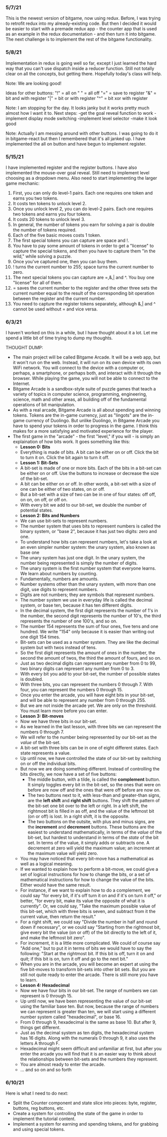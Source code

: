 ### 5/7/21

This is the newest version of bitgame, now using redux. Before, I was trying to retrofit redux into my already-existing code. But then I decided it would be easier to start with a premade redux app - the counter app that is used as an example in the redux documentation - and then turn it into bitgame. The next challenge is to implement the rest of the bitgame functionality.

### 5/8/21

Implementation in redux is going well so far, except I just learned the hard way that you can't use dispatch inside a reducer function. Still not totally clear on all the concepts, but getting there. Hopefully today's class will help.

Note: We are looking good!

Ideas for other buttons:
"!" = all on
" " = all off
"=" = save to register
"&" = bit and with register
"|" = bit or with register
"^" = bit xor with register

Note: I am stopping for the day. It looks janky but it works pretty much almost how I want it to.
Next steps:
-get the goal reveal function to work
-implement display mode switching
-implement level selector
-make it look good

Note: Actually I am messing around with other buttons. I was going to do it in bitgame-react but then I remembered that it's all janked up. I have implemented the all on button and have begun to implement register.

### 5/15/21

I have implemented register and the register buttons. I have also implemented the mouse-over goal reveal. Still need to implement level choosing as a dropdown menu. Also need to start implementing the larger game mechanic:

1. First, you can only do level-1 pairs. Each one requires one token and earns you two tokens.
2. It costs ten tokens to unlock level 2.
3. Once you unlock level 2, you can do level-2 pairs. Each one requires two tokens and earns you four tokens.
4. It costs 20 tokens to unlock level 3.
5. In general, the number of tokens you earn for solving a pair is double the number of tokens required.
6. Each of the five basic moves costs 1 token.
7. The first special tokens you can capture are space and !.
8. You have to pay some amount of tokens in order to get a "license" to capture the special tokens, and then you have to capture them "in the wild," while solving a puzzle.
9. Once you've captured one, then you can buy them.
10. ! turns the current number to 255; space turns the current number to zero.
11. The next special tokens you can capture are =,&,| and ^. You buy one "license" for all of them.
12. = saves the current number to the register and the other three sets the current number equal to the result of the corresponding bit operation between the register and the current number.
13. You need to capture the register tokens separately, although &,| and ^ cannot be used without = and vice versa.

### 6/3/21

I haven't worked on this in a while, but I have thought about it a lot. Let me spend a little bit of time trying to dump my thoughts.

THOUGHT DUMP: 
- The main project will be called Bitgame Arcade. It will be a web app, but it won't run on the web. Instead, it will run on its own device with its own WiFi network. You will connect to the device with a computer or, perhaps, a smartphone, or perhaps both, and interact with it through the browser. While playing the game, you will not be able to connect to the Internet.
- Bitgame Arcade is a sandbox-style suite of puzzle games that teach a variety of topics in computer science, programming, engineering, science, math and other areas, all building off of the fundamental operations of bit manipulation.
- As with a real arcade, Bitgame Arcade is all about spending and winning tokens. Tokens are the in-game currency, just as "lingots" are the in-game currency of Duolingo. But unlike Duolingo, in Bitgame Arcade you have to spend your tokens in order to progress in the game. I think this makes for a more satisfying and motivated experience for the player.
- The first game in the "arcade" - the first "level," if you will - is simply an explaination of how bits work. It goes something like this:
    - **Lesson 0: Bits**
    - Everything is made of bits. A bit can be either on or off. Click the bit to turn it on. Click the bit again to turn it off.
    - **Lesson 1: Bit-Sets**
    - A bit-set is made of one or more bits. Each of the bits in a bit-set can be either on or off. Use the buttons to increase or decrease the size of the bit-set.
    - A bit can be either on or off. In other words, a bit-set with a size of one can be either of two states, on or off.
    - But a bit-set with a size of two can be in one of four states: off off, on on, on off, or off on.
    - With every bit we add to our bit-set, we double the number of potential states.
    - **Lesson 2: Bits and Numbers**
    - We can use bit-sets to represent numbers.
    - The number system that uses bits to represent numbers is called the binary system, or "base 2", because it has just two digits: zero and one.
    - To understand how bits can represent numbers, let's take a look at an even simpler number system: the unary system, also known as base one
    - The unary system has just one digit. In the unary system, the number being represented is simply the number of digits. 
    - The unary system is the first number system that everyone learns. We learn about numbers by counting.
    - Fundamentally, numbers are amounts.
    - Number systems other than the unary system, with more than one digit, use digits to represent numbers.
    - Digits are not numbers; they are symbols that represent numbers.
    - The number system we use in everyday life is called the decimal system, or base ten, because it has ten different digits.
    - In the decimal system, the first digit represents the number of 1's in the number, the second digit represents the number of 10's, the third represents the number of one 100's, and so on.
    - The number 154 represents the sum of four ones, five tens and one hundred. We write "154" only because it is easier than writing out one digit 154 times.
    - Bit-sets can be used as a number system. They are like the decimal system but with twos instead of tens.
    - So the first digit represents the amount of ones in the number, the second the amount of twos, the third the amount of fours, and so on.
    - Just as two decimal digits can represent any number from 0 to 99, two binary digits can represent any number from 0 to 3.
    - With every bit you add to your bit-set, the number of possible states is doubled.
    - With three bits, you can represent the numbers 0 through 7. With four, you can represent the numbers 0 through 15.
    - Once you enter the arcade, you will have eight bits in your bit-set, and will be able to represent any number from 0 through 255.
    - But we are not inside the arcade yet. We are only on the threshold. You must learn more before you can enter.
    - **Lesson 3: Bit-moves**
    - Now we have three bits in our bit-set.
    - As we learned in the last lesson, with three bits we can represent the numbers 0 through 7.
    - We will refer to the number being represented by our bit-set as the *value* of the bit-set.
    - A bit-set with three bits can be in one of eight different states. Each state represents a value.
    - Up until now, we have controlled the state of our bit-set by switching on or off the individual bits.
    - But now we are doing something different. Instead of controlling the bits directly, we now have a set of five buttons:
      - The middle button, with a tilde, is called the **complement** button. It simply toggles every bit in the bit-set, so the ones that were on before are now off and the ones that were off before are now on.
      - The two buttons next to it, with less-than and greater-than signs, are the **left shift** and **right shift** buttons. They shift the pattern of the bit-set one bit over to the left or right. In a left shift, the rightmost bit is filled in as off, and the value of the leftmost bit (on or off) is lost. In a right shift, it is the opposite.
      - The two buttons on the outsite, with plus and minus signs, are the **increment** and **decrement** buttons. These buttons are the easiest to understand mathematically, in terms of the *value* of the bit-set, but hardest to understand in terms of the *state* of the bit set. In terms of the value, it simply adds or subtracts one. A decrement at zero will yield the maximum value; an increment at the maximum value will yield zero.
    - You may have noticed that every bit-move has a mathematical as well as a logical meaning.
    - If we wanted to explain how to perform a bit-move, we could give a set of logical instructions for how to change the bits, or a set of mathematical instructions for how to change the value of the bits. Either would have the same result.
    - For instance, if we want to explain how to do a complement, we could say "for every bit, if it's off turn it on and if it's on turn it off," or better, "for every bit, make its value the opposite of what it is currently". Or, we could say, "Take the maximum possible value of this bit-set, which with three bits is seven, and subtract from it the current value, then return the result."
    - For a right shift, we could say "Divide the number in half and round down if necessary", or we could say "Starting from the rightmost bit, give every bit the value (on or off) of the bit directly to the left of it, and make the leftmost bit zero".
    - For increment, it is a little more complicated. We could of course say "Add one," but to put it in terms of bits we would have to say the following: "Start at the rightmost bit. If this bit is off, turn it on and quit; if this bit is on, turn it off and go to the next bit."
    - When you are in the arcade, you will become an expert at using the five bit-moves to transform bit-sets into other bit sets. But you are still not quite ready to enter the arcade. There is still more you have to learn.
    - **Lesson 4: Hexadecimal**
    - Now we have four bits in our bit-set. The range of numbers we can represent is 0 through 15.
    - Up until now, we have been representing the value of our bit-set using the familiar base ten. But now, because the range of numbers we can represent is greater than ten, we will start using a different number system called "hexadecimal", or base 16.
    - From 0 through 9, hexadecimal is the same as base 10. But after 9, things get different.
    - Just as the decimal system as ten digits, the hexadecimal system has 16 digits. Along with the numerals 0 through 9, it also uses the letters A through F.
    - Hexadecimal might seem difficult and unfamiliar at first, but after you enter the arcade you will find that it is an easier way to think about the relationships between bit-sets and the numbers they represent.
    - You are almost ready to enter the arcade.
    - ... and so on and so forth

### 6/10/21

Here is what I need to do next:
- Split the Counter component and state slice into pieces: byte, register, buttons, reg buttons, etc.
- Create a system for controlling the state of the game in order to implement the tutorial content.
- Implement a system for earning and spending tokens, and for grabbing and using special tokens.